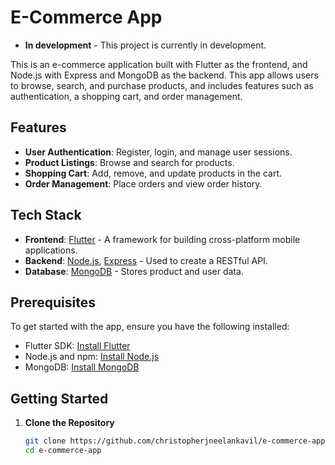 # E-Commerce App
- **In development** - This project is currently in development. 

This is an e-commerce application built with Flutter as the frontend, and Node.js with Express and MongoDB as the backend. This app allows users to browse, search, and purchase products, and includes features such as authentication, a shopping cart, and order management.

## Features

- **User Authentication**: Register, login, and manage user sessions.
- **Product Listings**: Browse and search for products.
- **Shopping Cart**: Add, remove, and update products in the cart.
- **Order Management**: Place orders and view order history.

## Tech Stack

- **Frontend**: [Flutter](https://flutter.dev/) - A framework for building cross-platform mobile applications.
- **Backend**: [Node.js](https://nodejs.org/), [Express](https://expressjs.com/) - Used to create a RESTful API.
- **Database**: [MongoDB](https://www.mongodb.com/) - Stores product and user data.

## Prerequisites

To get started with the app, ensure you have the following installed:

- Flutter SDK: [Install Flutter](https://flutter.dev/docs/get-started/install)
- Node.js and npm: [Install Node.js](https://nodejs.org/)
- MongoDB: [Install MongoDB](https://www.mongodb.com/try/download/community)

## Getting Started

1. **Clone the Repository**
   ```bash
   git clone https://github.com/christopherjneelankavil/e-commerce-app.git
   cd e-commerce-app
